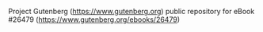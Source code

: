 Project Gutenberg (https://www.gutenberg.org) public repository for eBook #26479 (https://www.gutenberg.org/ebooks/26479)
